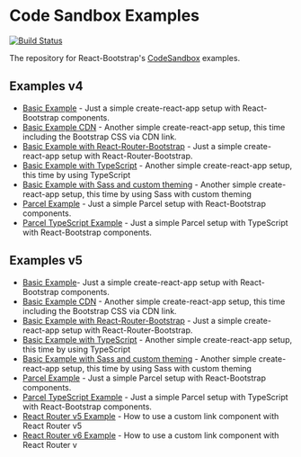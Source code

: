 # Code Sandbox Examples

[![Build Status](https://github.com/react-bootstrap/code-sandbox-examples/workflows/Test%20Examples/badge.svg)](https://github.com/react-bootstrap/code-sandbox-examples/actions)

The repository for React-Bootstrap's [CodeSandbox](https://codesandbox.io/) examples.

## Examples v4

- [Basic Example](https://codesandbox.io/s/github/react-bootstrap/code-sandbox-examples/tree/master/basic) - Just a simple create-react-app setup with React-Bootstrap components.
- [Basic Example CDN](https://codesandbox.io/s/github/react-bootstrap/code-sandbox-examples/tree/master/basic-cdn) - Another simple create-react-app setup, this time including the Bootstrap CSS via CDN link.
- [Basic Example with React-Router-Bootstrap](https://codesandbox.io/s/github/react-bootstrap/code-sandbox-examples/tree/master/basic-react-router) - Just a simple create-react-app setup with React-Router-Bootstrap.
- [Basic Example with TypeScript](https://codesandbox.io/s/github/react-bootstrap/code-sandbox-examples/tree/master/basic-ts) - Another simple create-react-app setup, this time by using TypeScript
- [Basic Example with Sass and custom theming](https://codesandbox.io/s/github/react-bootstrap/code-sandbox-examples/tree/master/basic-sass-custom-theming) - Another simple create-react-app setup, this time by using Sass with custom theming
- [Parcel Example](https://codesandbox.io/s/github/react-bootstrap/code-sandbox-examples/tree/master/parcel) - Just a simple Parcel setup with React-Bootstrap components.
- [Parcel TypeScript Example](https://codesandbox.io/s/github/react-bootstrap/code-sandbox-examples/tree/master/parcel-ts) - Just a simple Parcel setup with TypeScript with React-Bootstrap components.

## Examples v5

- [Basic Example](https://codesandbox.io/s/github/react-bootstrap/code-sandbox-examples/tree/master/basic-v5)- Just a simple create-react-app setup with React-Bootstrap components.
- [Basic Example CDN](https://codesandbox.io/s/github/react-bootstrap/code-sandbox-examples/tree/master/basic-cdn-v5) - Another simple create-react-app setup, this time including the Bootstrap CSS via CDN link.
- [Basic Example with React-Router-Bootstrap](https://codesandbox.io/s/github/react-bootstrap/code-sandbox-examples/tree/master/basic-react-router-v5) - Just a simple create-react-app setup with React-Router-Bootstrap.
- [Basic Example with TypeScript](https://codesandbox.io/s/github/react-bootstrap/code-sandbox-examples/tree/master/basic-ts-v5) - Another simple create-react-app setup, this time by using TypeScript
- [Basic Example with Sass and custom theming](https://codesandbox.io/s/github/react-bootstrap/code-sandbox-examples/tree/master/basic-sass-custom-theming-v5) - Another simple create-react-app setup, this time by using Sass with custom theming
- [Parcel Example](https://codesandbox.io/s/github/react-bootstrap/code-sandbox-examples/tree/master/parcel-v5) - Just a simple Parcel setup with React-Bootstrap components.
- [Parcel TypeScript Example](https://codesandbox.io/s/github/react-bootstrap/code-sandbox-examples/tree/master/parcel-ts-v5) - Just a simple Parcel setup with TypeScript with React-Bootstrap components.
- [React Router v5 Example](https://codesandbox.io/s/github/react-bootstrap/code-sandbox-examples/tree/master/ts-react-router-v5) - How to use a custom link component with React Router v5
- [React Router v6 Example](https://codesandbox.io/s/github/react-bootstrap/code-sandbox-examples/tree/master/ts-react-router-v6) - How to use a custom link component with React Router v

